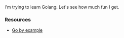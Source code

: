 I'm trying to learn Golang. Let's see how much fun I get.

### Resources
* [Go by example](https://gobyexample.com)
